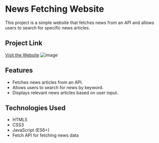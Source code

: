 # News Fetching Website

This project is a simple website that fetches news from an API and allows users to search for specific news articles.
## Project Link

[Visit the Website](https://nandnidee.github.io/News-Website/)
![image](https://github.com/Nandnidee/News-Website/assets/99739856/ed27937b-32be-451a-b9f1-6096c10e4172)

## Features

- Fetches news articles from an API.
- Allows users to search for news by keyword.
- Displays relevant news articles based on user input.

## Technologies Used

- HTML5
- CSS3
- JavaScript (ES6+)
- Fetch API for fetching news data
